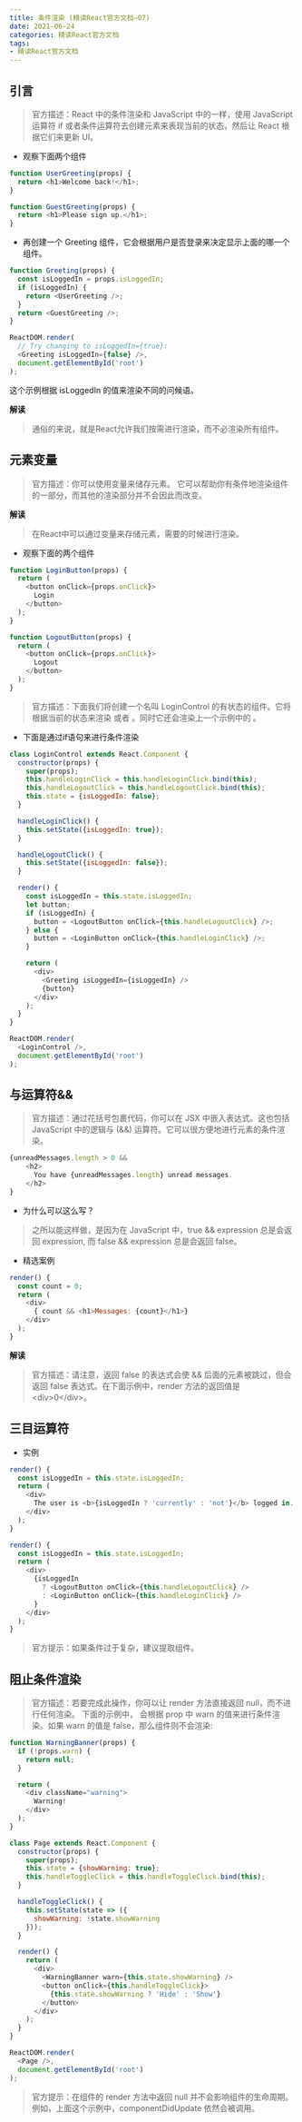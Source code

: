 ```yaml
---
title: 条件渲染 (精读React官方文档—07)
date: 2021-06-24
categories: 精读React官方文档
tags: 
- 精读React官方文档
---
```

## 引言
>官方描述：React 中的条件渲染和 JavaScript 中的一样，使用 JavaScript 运算符 if 或者条件运算符去创建元素来表现当前的状态，然后让 React 根据它们来更新 UI。
* 观察下面两个组件
```js
function UserGreeting(props) {
  return <h1>Welcome back!</h1>;
}

function GuestGreeting(props) {
  return <h1>Please sign up.</h1>;
}
```
* 再创建一个 Greeting 组件，它会根据用户是否登录来决定显示上面的哪一个组件。
```js
function Greeting(props) {
  const isLoggedIn = props.isLoggedIn;
  if (isLoggedIn) {
    return <UserGreeting />;
  }
  return <GuestGreeting />;
}

ReactDOM.render(
  // Try changing to isLoggedIn={true}:
  <Greeting isLoggedIn={false} />,
  document.getElementById('root')
);
```
这个示例根据 isLoggedIn 的值来渲染不同的问候语。

**解读**
>通俗的来说，就是React允许我们按需进行渲染，而不必渲染所有组件。

## 元素变量
>官方描述：你可以使用变量来储存元素。 它可以帮助你有条件地渲染组件的一部分，而其他的渲染部分并不会因此而改变。

**解读**
>在React中可以通过变量来存储元素，需要的时候进行渲染。
* 观察下面的两个组件
```js
function LoginButton(props) {
  return (
    <button onClick={props.onClick}>
      Login
    </button>
  );
}

function LogoutButton(props) {
  return (
    <button onClick={props.onClick}>
      Logout
    </button>
  );
}
```
>官方描述：下面我们将创建一个名叫 LoginControl 的有状态的组件。它将根据当前的状态来渲染 <LoginButton /> 或者 <LogoutButton />。同时它还会渲染上一个示例中的 <Greeting />。
* 下面是通过if语句来进行条件渲染
```js
class LoginControl extends React.Component {
  constructor(props) {
    super(props);
    this.handleLoginClick = this.handleLoginClick.bind(this);
    this.handleLogoutClick = this.handleLogoutClick.bind(this);
    this.state = {isLoggedIn: false};
  }

  handleLoginClick() {
    this.setState({isLoggedIn: true});
  }

  handleLogoutClick() {
    this.setState({isLoggedIn: false});
  }

  render() {
    const isLoggedIn = this.state.isLoggedIn;
    let button;
    if (isLoggedIn) {
      button = <LogoutButton onClick={this.handleLogoutClick} />;
    } else {
      button = <LoginButton onClick={this.handleLoginClick} />;
    }

    return (
      <div>
        <Greeting isLoggedIn={isLoggedIn} />
        {button}
      </div>
    );
  }
}

ReactDOM.render(
  <LoginControl />,
  document.getElementById('root')
);
```

## 与运算符&&
>官方描述：通过花括号包裹代码，你可以在 JSX 中嵌入表达式。这也包括 JavaScript 中的逻辑与 (&&) 运算符。它可以很方便地进行元素的条件渲染。
```js
{unreadMessages.length > 0 &&
    <h2>
      You have {unreadMessages.length} unread messages.
    </h2>
}
```

* 为什么可以这么写？
>之所以能这样做，是因为在 JavaScript 中，true && expression 总是会返回 expression, 而 false && expression 总是会返回 false。
* 精选案例
```js
render() {
  const count = 0;
  return (
    <div>
      { count && <h1>Messages: {count}</h1>}
    </div>
  );
}
```
**解读**
>官方描述：请注意，返回 false 的表达式会使 && 后面的元素被跳过，但会返回 false 表达式。在下面示例中，render 方法的返回值是 \<div>0\</div>。

## 三目运算符
* 实例
```js
render() {
  const isLoggedIn = this.state.isLoggedIn;
  return (
    <div>
      The user is <b>{isLoggedIn ? 'currently' : 'not'}</b> logged in.
    </div>
  );
}
```
```js
render() {
  const isLoggedIn = this.state.isLoggedIn;
  return (
    <div>
      {isLoggedIn
        ? <LogoutButton onClick={this.handleLogoutClick} />
        : <LoginButton onClick={this.handleLoginClick} />
      }
    </div>
  );
}
```
>官方提示：如果条件过于复杂，建议提取组件。

## 阻止条件渲染
>官方描述：若要完成此操作，你可以让 render 方法直接返回 null，而不进行任何渲染。
>下面的示例中，<WarningBanner /> 会根据 prop 中 warn 的值来进行条件渲染。如果 warn 的值是 false，那么组件则不会渲染:
```js
function WarningBanner(props) {
  if (!props.warn) {
    return null;
  }

  return (
    <div className="warning">
      Warning!
    </div>
  );
}

class Page extends React.Component {
  constructor(props) {
    super(props);
    this.state = {showWarning: true};
    this.handleToggleClick = this.handleToggleClick.bind(this);
  }

  handleToggleClick() {
    this.setState(state => ({
      showWarning: !state.showWarning
    }));
  }

  render() {
    return (
      <div>
        <WarningBanner warn={this.state.showWarning} />
        <button onClick={this.handleToggleClick}>
          {this.state.showWarning ? 'Hide' : 'Show'}
        </button>
      </div>
    );
  }
}

ReactDOM.render(
  <Page />,
  document.getElementById('root')
);
```
>官方提示：在组件的 render 方法中返回 null 并不会影响组件的生命周期。例如，上面这个示例中，componentDidUpdate 依然会被调用。

